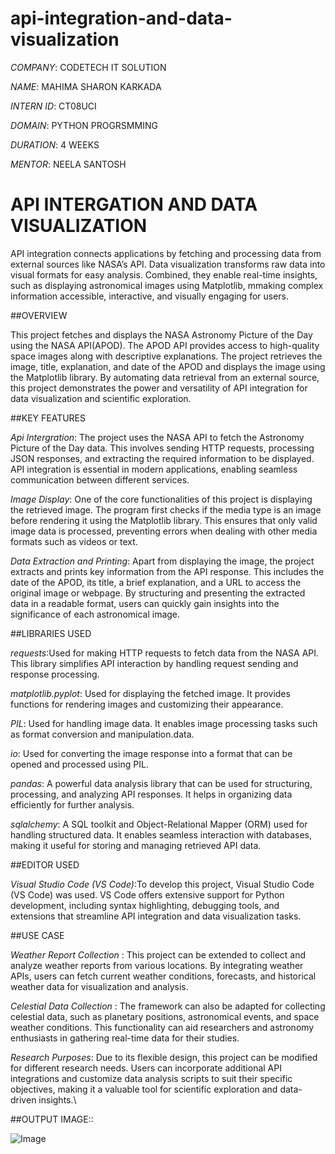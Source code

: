 # api-integration-and-data-visualization

*COMPANY*: CODETECH IT SOLUTION

*NAME*: MAHIMA SHARON KARKADA

*INTERN ID*: CT08UCI

*DOMAIN*: PYTHON PROGRSMMING

*DURATION*: 4 WEEKS

*MENTOR*: NEELA SANTOSH

#  API INTERGATION AND DATA VISUALIZATION
API integration connects applications by fetching and processing data from external sources like NASA’s API. Data visualization transforms raw data into visual formats for easy analysis. Combined, they enable real-time insights, such as displaying astronomical images using Matplotlib, mmaking complex information accessible, interactive, and visually engaging for users. 

##OVERVIEW

This project fetches and displays the NASA Astronomy Picture of the Day using the NASA API(APOD). The APOD API provides access to high-quality space images along with descriptive explanations. The project retrieves the image, title, explanation, and date of the APOD and displays the image using the Matplotlib library. By automating data retrieval from an external source, this project demonstrates the power and versatility of API integration for data visualization and scientific exploration.

##KEY FEATURES

*Api Intergration*: The project uses the NASA API to fetch the Astronomy Picture of the Day data. This involves sending HTTP requests, processing JSON responses, and extracting the required information to be displayed. API integration is essential in modern applications, enabling seamless communication between different services.


*Image Display*:  One of the core functionalities of this project is displaying the retrieved image. The program first checks if the media type is an image before rendering it using the Matplotlib library. This ensures that only valid image data is processed, preventing errors when dealing with other media formats such as videos or text.

*Data Extraction and Printing*: Apart from displaying the image, the project extracts and prints key information from the API response. This includes the date of the APOD, its title, a brief explanation, and a URL to access the original image or webpage. By structuring and presenting the extracted data in a readable format, users can quickly gain insights into the significance of each astronomical image.


##LIBRARIES USED

*requests*:Used for making HTTP requests to fetch data from the NASA API. This library simplifies API interaction by handling request sending and response processing.

*matplotlib.pyplot*: Used for displaying the fetched image. It provides functions for rendering images and customizing their appearance.

*PIL*:  Used for handling image data. It enables image processing tasks such as format conversion and manipulation.data.

*io*: Used for converting the image response into a format that can be opened and processed using PIL.

*pandas*: A powerful data analysis library that can be used for structuring, processing, and analyzing API responses. It helps in organizing data efficiently for further analysis.

*sqlalchemy*: A SQL toolkit and Object-Relational Mapper (ORM) used for handling structured data. It enables seamless interaction with databases, making it useful for storing and managing retrieved API data.

##EDITOR USED

*Visual Studio Code (VS Code)*:To develop this project, Visual Studio Code (VS Code) was used. VS Code offers extensive support for Python development, including syntax highlighting, debugging tools, and extensions that streamline API integration and data visualization tasks.

##USE CASE

*Weather Report Collection* : This project can be extended to collect and analyze weather reports from various locations. By integrating weather APIs, users can fetch current weather conditions, forecasts, and historical weather data for visualization and analysis.

*Celestial Data Collection* : The framework can also be adapted for collecting celestial data, such as planetary positions, astronomical events, and space weather conditions. This functionality can aid researchers and astronomy enthusiasts in gathering real-time data for their studies.

*Research Purposes*: Due to its flexible design, this project can be modified for different research needs. Users can incorporate additional API integrations and customize data analysis scripts to suit their specific objectives, making it a valuable tool for scientific exploration and data-driven insights.\

##OUTPUT IMAGE:: 

![Image](https://github.com/user-attachments/assets/0315c732-db5e-432c-8f91-e59adb1b0012)




